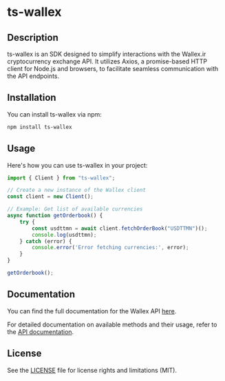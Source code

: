 # ts-wallex

## Description

ts-wallex is an SDK designed to simplify interactions with the Wallex.ir 
cryptocurrency exchange API. It utilizes Axios, a promise-based 
HTTP client for Node.js and browsers, to facilitate seamless communication 
with the API endpoints.

## Installation

You can install ts-wallex via npm:

```bash
npm install ts-wallex
```

## Usage

Here's how you can use ts-wallex in your project:

```typescript
import { Client } from "ts-wallex";

// Create a new instance of the Wallex client
const client = new Client();

// Example: Get list of available currencies
async function getOrderbook() {
    try {
        const usdttmn = await client.fetchOrderBook("USDTTMN")();
        console.log(usdttmn);
    } catch (error) {
        console.error('Error fetching currencies:', error);
    }
}

getOrderbook();
```

## Documentation

You can find the full documentation for the Wallex API [here](https://api-docs.wallex.ir).

For detailed documentation on available methods and their usage, refer to the [API documentation](https://api-docs.wallex.ir).

## License
See the [LICENSE](LICENSE) file for license rights and limitations (MIT).
